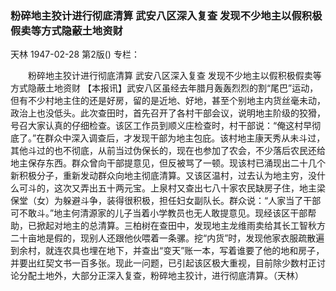 ### 粉碎地主狡计进行彻底清算  武安八区深入复查  发现不少地主以假积极假卖等方式隐蔽土地资财
天林
1947-02-28
第2版()
专栏：

　　粉碎地主狡计进行彻底清算
    武安八区深入复查
    发现不少地主以假积极假卖等方式隐蔽土地资财
    【本报讯】武安八区虽经去年腊月轰轰烈烈的割“尾巴”运动，但有不少村地主住的还是好房，留的是近地、好地，甚至个别地主内货丝毫未动，政治上也没低头。此次查田时，首先召开了各村干部会议，说明地主阶级的狡猾，号召大家认真的仔细检查。该区工作员到顺义庄检查时，村干部说：“俺这村早彻底了。”在群众中深入调查后，才发现干部为地主包庇。该村地主康天秀从未斗过，其他斗过的也不彻底，从前当过伪保长的，现在也参加了农会，不少落后农民还给地主保存东西。群众曾向干部提意见，但反被骂了一顿。现该村已涌现出二十几个新积极分子，重新发动群众向地主彻底清算。又该区温村，过去认为地主穷，没什么可斗的，这次又弄出五十两元宝。上泉村又查出七八十家农民缺房子住，地主梁保堂（女）为躲避斗争，装得很积极，担任妇女副队长。群众说：“人家当了干部可不敢斗。”地主何清源家的儿子当着小学教员也无人敢提意见。现经该区干部帮助，已掀起对地主的总清算。三柏树在查田中，发现地主龙维雨卖给其长工智秋方二十亩地是假的，现别人还跟他伙喂着一条骡。挖“内货”时，发现他家衣服疏散遍到余村，就连农具也埋在地下，并查出“变天”账一本，写着谁要了他的地和房子，并要出红契文书一百多张。现此一问题，已引起该区极大重视，目前除少数村正讨论分配土地外，大部分正深入复查，粉碎地主狡计，进行彻底清算。（天林）
